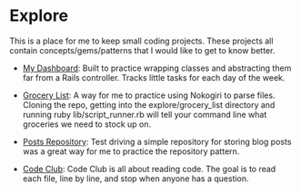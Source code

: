 Explore
=======
This is a place for me to keep small coding projects.  These projects all contain concepts/gems/patterns
that I would like to get to know better.

* [My Dashboard](https://github.com/LNA/Explore/tree/master/my-dashboard/dashboard): Built to practice wrapping classes and abstracting them far from a Rails controller.  Tracks little tasks for each day of the week. 

* [Grocery List](https://github.com/LNA/Explore/tree/master/grocery_list): A way for me to practice using Nokogiri to parse files.  Cloning the repo, getting into the explore/grocery_list directory and running ruby lib/script_runner.rb will tell your command line what groceries we need to stock up on.

* [Posts Repository](https://github.com/LNA/Explore/tree/master/posts_repository): Test driving a simple repository for storing blog posts was a great way for me to practice the repository pattern.

* [Code Club](https://github.com/LNA/Explore/tree/master/code_club): Code Club is all about reading code.  The goal is to read each file, line by line, and stop when anyone has a question.
